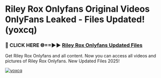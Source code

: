 # Riley Rox Onlyfans Original Videos 0nlyFans Leaked - Files Updated! (yoxcq)

<h3>🔴 CLICK HERE 🌐==►► <a href="https://tinyurl.com/x26r9saj" rel="nofollow">Riley Rox Onlyfans Updated Files</a></h3>

Get Riley Rox Onlyfans and all content. Now you can access all videos and pictures of Riley Rox Onlyfans. New Updated Files 2025!

[![yoxcq](https://i.imgur.com/LkgZPqh.gif)](https://tinyurl.com/x26r9saj)
